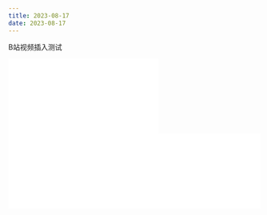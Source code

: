 ```yaml
---
title: 2023-08-17
date: 2023-08-17
---
```

B站视频插入测试

<iframe width=“100%” src="//player.bilibili.com/player.html?aid=447335256&bvid=BV1bj411B7xe&cid=1235962419&page=1" scrolling="no" border="0" frameborder="no" framespacing="0" allowfullscreen="true"> </iframe>


<iframe width="100%" src=”https://www.youtube.com/embed/0Uhh62MUEic“ title=”YouTube video player“ frameborder=”0“ allow=”accelerometer; autoplay; clipboard-write; encrypted-media; gyroscope; picture-in-picture; web-share“ allowfullscreen></iframe>